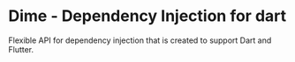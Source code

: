 # Dime - Dependency Injection for dart

Flexible API for dependency injection that is created to support Dart and Flutter.

